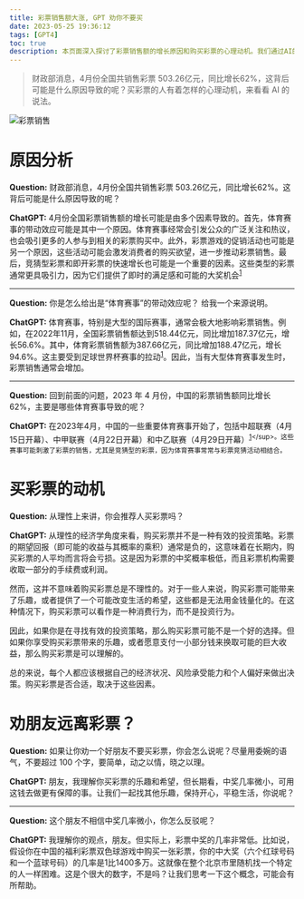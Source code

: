 ```yaml
---
title: 彩票销售额大涨, GPT 劝你不要买 
date: 2023-05-25 19:36:12
tags: [GPT4]
toc: true
description: 本页面深入探讨了彩票销售额的增长原因和购买彩票的心理动机。我们通过AI的角度，分析了体育赛事对彩票销售的影响，以及购买彩票的经济学理论。同时，我们也讨论了如何以理性的方式看待购买彩票，以及如何以委婉的语言劝告朋友远离彩票。如果你对彩票有所疑惑，或者想要了解更多关于彩票的知识，这里是一个不错的开始。
---
```


> 财政部消息，4月份全国共销售彩票 503.26亿元，同比增长62%，这背后可能是什么原因导致的呢？买彩票的人有着怎样的心理动机，来看看 AI 的说法。

![彩票销售](https://slefboot-1251736664.cos.ap-beijing.myqcloud.com/20230602_more_lottery_2.png)

# 原因分析

<b>Question:</b>
财政部消息，4月份全国共销售彩票 503.26亿元，同比增长62%。这背后可能是什么原因导致的呢？

<b>ChatGPT:</b>
4月份全国彩票销售额的增长可能是由多个因素导致的。首先，体育赛事的带动效应可能是其中一个原因。体育赛事经常会引发公众的广泛关注和热议，也会吸引更多的人参与到相关的彩票购买中。此外，彩票游戏的促销活动也可能是另一个原因，这些活动可能会激发消费者的购买欲望，进一步推动彩票销售。最后，竞猜型彩票和即开彩票的快速增长也可能是一个重要的因素。这些类型的彩票通常更具吸引力，因为它们提供了即时的满足感和可能的大奖机会<sup>[1](http://news.hexun.com/2023-05-24/208704119.html)</sup>

--------
<b>Question:</b>
你是怎么给出是“体育赛事”的带动效应呢？ 给我一个来源说明。

<b>ChatGPT:</b>
体育赛事，特别是大型的国际赛事，通常会极大地影响彩票销售。例如，在2022年11月，全国彩票销售额达到518.44亿元，同比增加187.37亿元，增长56.6%。其中，体育彩票销售额为387.66亿元，同比增加188.47亿元，增长94.6%。这主要受到足球世界杯赛事的拉动<sup>[1](https://h5news.bjd.com.cn/2022/12/30/10282861.shtml)</sup>​。因此，当有大型体育赛事发生时，彩票销售通常会增加。

--------
<b>Question:</b>
回到前面的问题，2023 年 4 月份，中国的彩票销售额同比增长62%，主要是哪些体育赛事导致的呢？

<b>ChatGPT:</b>
在2023年4月，中国的一些重要体育赛事开始了，包括中超联赛（4月15日开幕）、中甲联赛（4月22日开幕）和中乙联赛（4月29日开幕）<sup>[1](https://www.thepaper.cn/newsDetail_forward_22638426")</sup>​。这些赛事可能刺激了彩票的销售，尤其是竞猜型的彩票，因为体育赛事常常与彩票竞猜活动相结合。

# 买彩票的动机

<b>Question:</b>
从理性上来讲，你会推荐人买彩票吗？

<b>ChatGPT:</b>
从理性的经济学角度来看，购买彩票并不是一种有效的投资策略。彩票的期望回报（即可能的收益与其概率的乘积）通常是负的，这意味着在长期内，购买彩票的人平均而言将会亏损。这是因为彩票的中奖概率极低，而且彩票机构需要收取一部分的手续费或利润。

然而，这并不意味着购买彩票总是不理性的。对于一些人来说，购买彩票可能带来了乐趣，或者提供了一个可能改变生活的希望，这些都是无法用金钱量化的。在这种情况下，购买彩票可以看作是一种消费行为，而不是投资行为。

因此，如果你是在寻找有效的投资策略，那么购买彩票可能不是一个好的选择。但如果你享受购买彩票带来的乐趣，或者愿意支付一小部分钱来换取可能的巨大收益，那么购买彩票是可以理解的。

总的来说，每个人都应该根据自己的经济状况、风险承受能力和个人偏好来做出决策。购买彩票是否合适，取决于这些因素。

# 劝朋友远离彩票？

<b>Question:</b>
如果让你劝一个好朋友不要买彩票，你会怎么说呢？尽量用委婉的语气，不要超过 100 个字，要简单，动之以情，晓之以理。

<b>ChatGPT:</b>
朋友，我理解你买彩票的乐趣和希望，但长期看，中奖几率微小，可用这钱去做更有保障的事。让我们一起找其他乐趣，保持开心，平稳生活，你说呢？

--------
<b>Question:</b>
这个朋友不相信中奖几率微小，你怎么反驳呢？

<b>ChatGPT:</b>
我理解你的观点，朋友。但实际上，彩票中奖的几率非常低。比如说，假设你在中国的福利彩票双色球游戏中购买一张彩票，你的中大奖（六个红球号码和一个蓝球号码）的几率是1比1400多万。这就像在整个北京市里随机找一个特定的人一样困难。这是个很大的数字，不是吗？让我们思考一下这个概念，可能会有所帮助。